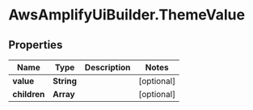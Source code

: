 # AwsAmplifyUiBuilder.ThemeValue

## Properties

Name | Type | Description | Notes
------------ | ------------- | ------------- | -------------
**value** | **String** |  | [optional] 
**children** | **Array** |  | [optional] 


